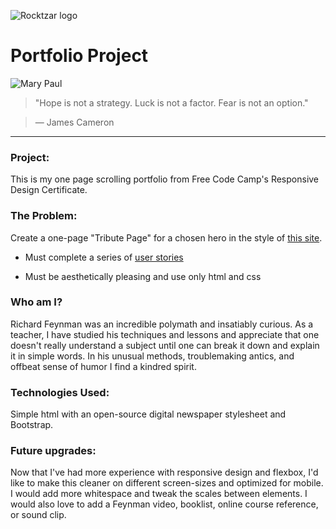 ![Rocktzar logo](https://res.cloudinary.com/mpauldesigns/image/upload/c_scale,q_100,w_200/v1540421311/rocktzar_red.png)

# Portfolio Project

![Mary Paul](https://res.cloudinary.com/mpauldesigns/image/upload/v1522004427/mp_blog.jpg)

>"Hope is not a strategy. Luck is not a factor. Fear is not an option."

>― James Cameron

---

### Project:

This is my one page scrolling portfolio from Free Code Camp's Responsive Design Certificate. 

### The Problem:

Create a one-page "Tribute Page" for a chosen hero in the style of [this site]( https://codepen.io/freeCodeCamp/full/zNqgVx).
  
* Must complete a series of [user stories](https://learn.freecodecamp.org/responsive-web-design/responsive-web-design-projects/build-a-tribute-page)

* Must be aesthetically pleasing and use only html and css

### Who am I?

Richard Feynman was an incredible polymath and insatiably curious. As a teacher, I have studied his techniques and lessons and appreciate that one doesn't really understand a subject until one can break it down and explain it in simple words. In his unusual methods, troublemaking antics, and offbeat sense of humor I find a kindred spirit.

### Technologies Used:

Simple html with an open-source digital newspaper stylesheet and Bootstrap.

### Future upgrades:

Now that I've had more experience with responsive design and flexbox, I'd like to make this cleaner on different screen-sizes and optimized for mobile. I would add more whitespace and tweak the scales between elements. I would also love to add a Feynman video, booklist, online course reference, or sound clip.
